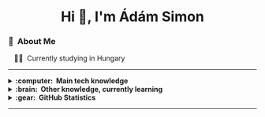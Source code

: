 <h1 align="center">Hi 👋, I'm Ádám Simon</h1>

### :space_invader: &nbsp;About Me

&nbsp;&nbsp;&nbsp;:technologist: &nbsp;Currently studying in Hungary

<hr/>

<details>
  <summary><b>:computer: &nbsp;Main tech knowledge</b></summary>
  <br/>

![HTML5](https://img.shields.io/badge/HTML5-E34F26.svg?&style=flat&logo=html5&logoColor=white)&nbsp;
![CSS3](https://img.shields.io/badge/CSS3-%231572B6.svg?&style=flat&logo=css3&logoColor=white)&nbsp;
![MySQL](https://img.shields.io/badge/MYSQL-4479A1.svg?&style=flat&logo=MYSQL&logoColor=white)
![Git](https://img.shields.io/badge/GIT-%23F05033.svg?&style=flat&logo=git&logoColor=white)&nbsp;

</details>

<details>
  <summary><b>:brain: &nbsp;Other knowledge, currently learning</b></summary>
  <br/>

![Python](https://img.shields.io/badge/PYTHON-3776AB.svg?&style=flat&logo=python&logoColor=white)&nbsp;\
![PHP](https://img.shields.io/badge/PHP-777BB4.svg?&style=flat&logo=php&logoColor=white)&nbsp;

</details>

<details>
  <summary><b>:gear: &nbsp;GitHub Statistics</b></summary>
  <br/>
    <p align="center">
        <img height="137px" src="https://github-readme-streak-stats.herokuapp.com/?user=adamsimondev&hide_border=true&theme=nightowl" />
    </p>
    <p align="center">
        <img height="137px" src="https://github-readme-stats.vercel.app/api?username=adamsimondev&hide_title=true&hide_border=true&show_icons=true&include_all_commits=true&count_private=true&line_height=21&theme=nightowl" /> <!--<img height="137px" src="https://github-readme-stats.vercel.app/api/top-langs/?username=adamsimondev&hide=html&hide_title=true&hide_border=true&layout=compact&langs_count=8&theme=nightowl" />-->
    </p>
</details>

<hr/>
<br/>
